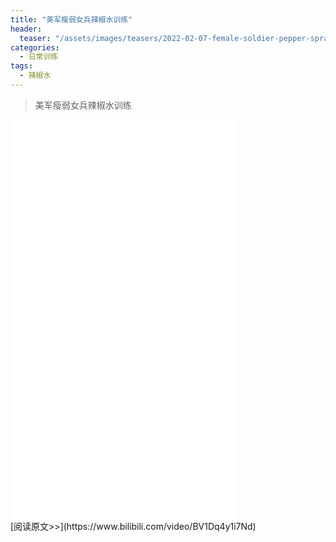 ```yaml
---
title: "美军瘦弱女兵辣椒水训练"
header:
  teaser: "/assets/images/teasers/2022-02-07-female-soldier-pepper-spray.png"
categories:
  - 日常训练
tags:
  - 辣椒水
---
```


>美军瘦弱女兵辣椒水训练

<iframe width="360px" height="640px" src="//player.bilibili.com/player.html?aid=594722447&bvid=BV1Dq4y1i7Nd&cid=545784873&page=1" scrolling="no" border="0" frameborder="no" framespacing="0" allowfullscreen="true"> </iframe>
<br/>
[阅读原文>>](https://www.bilibili.com/video/BV1Dq4y1i7Nd)
